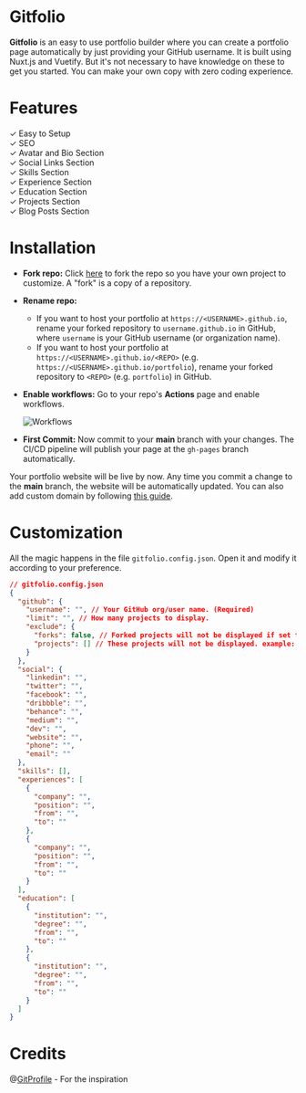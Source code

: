 # Gitfolio
**Gitfolio** is an easy to use portfolio builder where you can create a portfolio page automatically by just providing your GitHub username. It is built using Nuxt.js and Vuetify. But it's not necessary to have knowledge on these to get you started. You can make your own copy with zero coding experience.

# Features
✓ Easy to Setup  
✓ SEO  
✓ Avatar and Bio Section  
✓ Social Links Section  
✓ Skills Section  
✓ Experience Section  
✓ Education Section  
✓ Projects Section  
✓ Blog Posts Section  

# Installation
- **Fork repo:** Click [here](https://github.com/MehdiRtal/Gtfolio/fork) to fork the repo so you have your own project to customize. A "fork" is a copy of a repository.
- **Rename repo:**
  - If you want to host your portfolio at `https://<USERNAME>.github.io`, rename your forked repository to `username.github.io` in GitHub, where `username` is your GitHub username (or organization name).
  - If you want to host your portfolio at `https://<USERNAME>.github.io/<REPO>` (e.g. `https://<USERNAME>.github.io/portfolio`), rename your forked repository to `<REPO>` (e.g. `portfolio`) in GitHub.
- **Enable workflows:** Go to your repo's **Actions** page and enable workflows.

  ![Workflows](https://arifszn.github.io/assets/img/hosted/gitprofile/workflows.png)

- **First Commit:** Now commit to your **main** branch with your changes. The CI/CD pipeline will publish your page at the `gh-pages` branch automatically.

Your portfolio website will be live by now. Any time you commit a change to the **main** branch, the website will be automatically updated. You can also add custom domain by following [this guide](https://github.com/arifszn/gitprofile/discussions/126).

# Customization
All the magic happens in the file `gitfolio.config.json`. Open it and modify it according to your preference.

```json
// gitfolio.config.json
{
  "github": {
    "username": "", // Your GitHub org/user name. (Required)
    "limit": "", // How many projects to display.
    "exclude": {
      "forks": false, // Forked projects will not be displayed if set to true.
      "projects": [] // These projects will not be displayed. example: ['my-project1', 'my-project2']
    }
  },
  "social": {
    "linkedin": "",
    "twitter": "",
    "facebook": "",
    "dribbble": "",
    "behance": "",
    "medium": "",
    "dev": "",
    "website": "",
    "phone": "",
    "email": ""
  },
  "skills": [],
  "experiences": [
    {
      "company": "",
      "position": "",
      "from": "",
      "to": ""
    },
    {
      "company": "",
      "position": "",
      "from": "",
      "to": ""
    }
  ],
  "education": [
    {
      "institution": "",
      "degree": "",
      "from": "",
      "to": ""
    },
    {
      "institution": "",
      "degree": "",
      "from": "",
      "to": ""
    }
  ]
}
```

# Credits
@[GitProfile](https://github.com/arifszn/gitprofile) - For the inspiration
